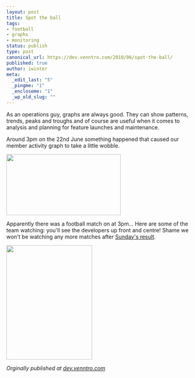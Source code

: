 ```yaml
---
layout: post
title: Spot the ball
tags:
- football
- graphs
- monitoring
status: publish
type: post
canonical_url: https://dev.venntro.com/2010/06/spot-the-ball/
published: true
author: iwinter
meta:
  _edit_last: "5"
  _pingme: "1"
  _encloseme: "1"
  _wp_old_slug: ""
---
```


<p>As an operations guy, graphs are always good. They can show patterns, trends, peaks and troughs and of course are useful when it comes to analysis and planning for feature launches and maintenance.</p>

<p>Around 3pm on the 22nd June something happened that caused our member activity graph to take a little wobble.</p>

<a href="/images/uploads/2010/06/spottheball.png"><img class="alignnone" title="spottheball" src="/images/uploads/2010/06/spottheball.png" alt="" width="300" height="160" /></a>

<p>Apparently there was a football match on at 3pm... Here are some of the team watching: you'll see the developers up front and centre! Shame we won't be watching any more matches after <a href="http://news.bbc.co.uk/sport1/hi/football/world_cup_2010/matches/match_51">Sunday's result</a>.</p>

<a href="/images/uploads/2010/06/spottheball_2.jpg"><img class="alignnone" title="spottheball_2" src="/images/uploads/2010/06/spottheball_2.jpg" alt="" width="225" height="300" /></a>

<em>Orginally published at <a href="{{ page.canonical_url }}">dev.venntro.com</a></em>
